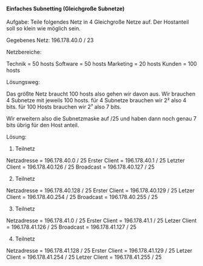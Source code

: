 
#### Einfaches Subnetting (Gleichgroße Subnetze)

Aufgabe: 
Teile folgendes Netz in 4 Gleichgroße Netze auf. Der Hostanteil soll
so klein wie möglich sein. 

Gegebenes Netz: 196.178.40.0 / 23 

Netzbereiche:

Technik = 50 hosts
Software = 50 hosts
Marketing = 20 hosts 
Kunden = 100 hosts 

Lösungsweg:

Das größte Netz braucht 100 hosts also gehen wir davon aus.
Wir brauchen 4 Subnetze mit jeweils 100 hosts. für 4 Subnetze
brauchen wir 2² also 4 bits. für 100 Hosts brauchen wir 2⁷ also 7 bits.

Wir erweitern also die Subnetzmaske auf /25 und haben dann noch
genau 7 bits übrig für den Host anteil.

Lösung:

1. Teilnetz

Netzadresse = 196.178.40.0 / 25
Erster Client = 196.178.40.1 / 25
Letzter Client = 196.178.40.126 / 25
Broadcast = 196.178.40.127 / 25

2. Teilnetz

Netzadresse = 196.178.40.128 / 25
Erster Client = 196.178.40.129 / 25
Letzer Client = 196.178.40.254 / 25
Broadcast = 196.178.40.255 / 25

3. Teilnetz

Netzadresse = 196.178.41.0 / 25
Erster Client = 196.178.41.1 / 25
Letzer Client =  196.178.41.126 / 25
Broadcast = 196.178.41.127 / 25 

4. Teilnetz 

Netzadresse = 196.178.41.128 / 25
Erster Client = 196.178.41.129 / 25 
Letzer Client = 196.178.41.254 / 25 
Letzer Client = 196.178.41.255 / 25




